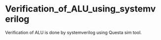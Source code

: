 # Verification_of_ALU_using_systemverilog
Verification of ALU is done by systemverilog using Questa sim tool.
